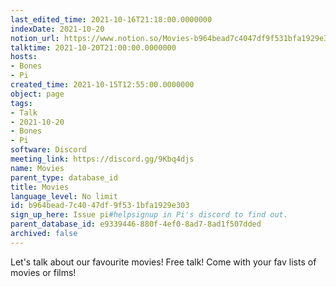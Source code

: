 ```yaml
---
last_edited_time: 2021-10-16T21:18:00.0000000
indexDate: 2021-10-20
notion_url: https://www.notion.so/Movies-b964bead7c4047df9f531bfa1929e303
talktime: 2021-10-20T21:00:00.0000000
hosts:
- Bones
- Pi
created_time: 2021-10-15T12:55:00.0000000
object: page
tags:
- Talk
- 2021-10-20
- Bones
- Pi
software: Discord
meeting_link: https://discord.gg/9Kbq4djs
name: Movies
parent_type: database_id
title: Movies
language_level: No limit
id: b964bead-7c40-47df-9f53-1bfa1929e303
sign_up_here: Issue pi#helpsignup in Pi's discord to find out.
parent_database_id: e9339446-880f-4ef0-8ad7-8ad1f507dded
archived: false
---
```


Let's talk about our favourite movies!
Free talk! Come with your fav lists of movies or films!


